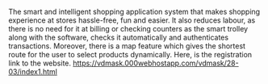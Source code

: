The smart and intelligent shopping application system that makes shopping experience at stores hassle-free, fun and easier. It also reduces labour, as there is no need for it at billing or checking counters as the smart trolley along with the software, checks it automatically and authenticates transactions. Moreover, there is a map feature which gives the shortest route for the user to select products dynamically.
Here, is the registration link to the website. 
https://vdmask.000webhostapp.com/vdmask/28-03/index1.html
